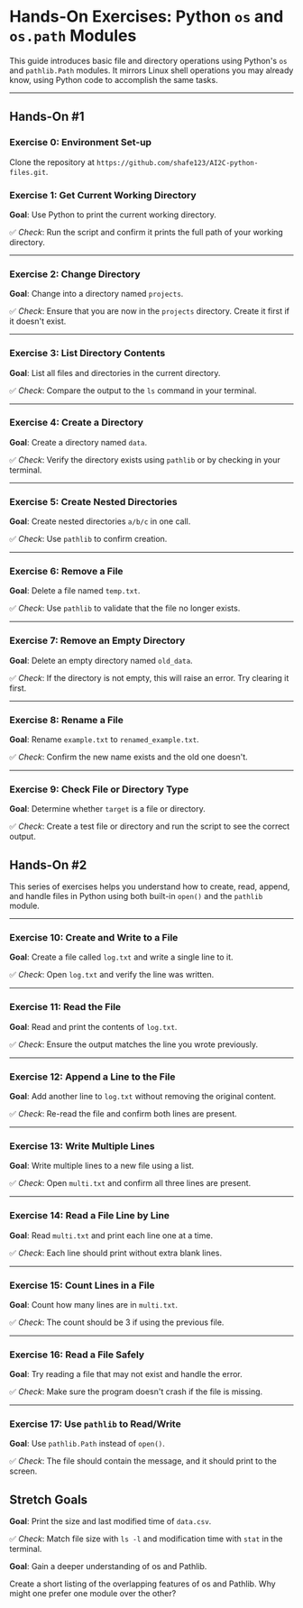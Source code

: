 # Hands-On Exercises: Python `os` and `os.path` Modules

This guide introduces basic file and directory operations using Python's `os` and `pathlib.Path` modules. It mirrors Linux shell operations you may already know, using Python code to accomplish the same tasks.

---
## Hands-On #1

### Exercise 0: Environment Set-up

Clone the repository at `https://github.com/shafe123/AI2C-python-files.git`.

### Exercise 1: Get Current Working Directory

**Goal**: Use Python to print the current working directory.

✅ *Check*: Run the script and confirm it prints the full path of your working directory.

---

### Exercise 2: Change Directory

**Goal**: Change into a directory named `projects`.

✅ *Check*: Ensure that you are now in the `projects` directory. Create it first if it doesn't exist.

---

### Exercise 3: List Directory Contents

**Goal**: List all files and directories in the current directory.

✅ *Check*: Compare the output to the `ls` command in your terminal.

---

### Exercise 4: Create a Directory

**Goal**: Create a directory named `data`.

✅ *Check*: Verify the directory exists using `pathlib` or by checking in your terminal.

---

### Exercise 5: Create Nested Directories

**Goal**: Create nested directories `a/b/c` in one call.

✅ *Check*: Use `pathlib` to confirm creation.

---

### Exercise 6: Remove a File

**Goal**: Delete a file named `temp.txt`.

✅ *Check*: Use `pathlib` to validate that the file no longer exists.

---

### Exercise 7: Remove an Empty Directory

**Goal**: Delete an empty directory named `old_data`.

✅ *Check*: If the directory is not empty, this will raise an error. Try clearing it first.

---

### Exercise 8: Rename a File

**Goal**: Rename `example.txt` to `renamed_example.txt`.

✅ *Check*: Confirm the new name exists and the old one doesn't.

---

### Exercise 9: Check File or Directory Type

**Goal**: Determine whether `target` is a file or directory.

✅ *Check*: Create a test file or directory and run the script to see the correct output.

## Hands-On #2

This series of exercises helps you understand how to create, read, append, and handle files in Python using both built-in `open()` and the `pathlib` module.

---

### Exercise 10: Create and Write to a File

**Goal**: Create a file called `log.txt` and write a single line to it.

✅ *Check*: Open `log.txt` and verify the line was written.

---

### Exercise 11: Read the File

**Goal**: Read and print the contents of `log.txt`.

✅ *Check*: Ensure the output matches the line you wrote previously.

---

### Exercise 12: Append a Line to the File

**Goal**: Add another line to `log.txt` without removing the original content.

✅ *Check*: Re-read the file and confirm both lines are present.

---

### Exercise 13: Write Multiple Lines

**Goal**: Write multiple lines to a new file using a list.

✅ *Check*: Open `multi.txt` and confirm all three lines are present.

---

### Exercise 14: Read a File Line by Line

**Goal**: Read `multi.txt` and print each line one at a time.

✅ *Check*: Each line should print without extra blank lines.

---

### Exercise 15: Count Lines in a File

**Goal**: Count how many lines are in `multi.txt`.

✅ *Check*: The count should be 3 if using the previous file.

---

### Exercise 16: Read a File Safely

**Goal**: Try reading a file that may not exist and handle the error.

✅ *Check*: Make sure the program doesn't crash if the file is missing.

---

### Exercise 17: Use `pathlib` to Read/Write

**Goal**: Use `pathlib.Path` instead of `open()`.

✅ *Check*: The file should contain the message, and it should print to the screen.


## Stretch Goals

**Goal**: Print the size and last modified time of `data.csv`.

✅ *Check*: Match file size with `ls -l` and modification time with `stat` in the terminal.

**Goal**: Gain a deeper understanding of os and Pathlib.

Create a short listing of the overlapping features of os and Pathlib.  Why might one prefer one module over the other?